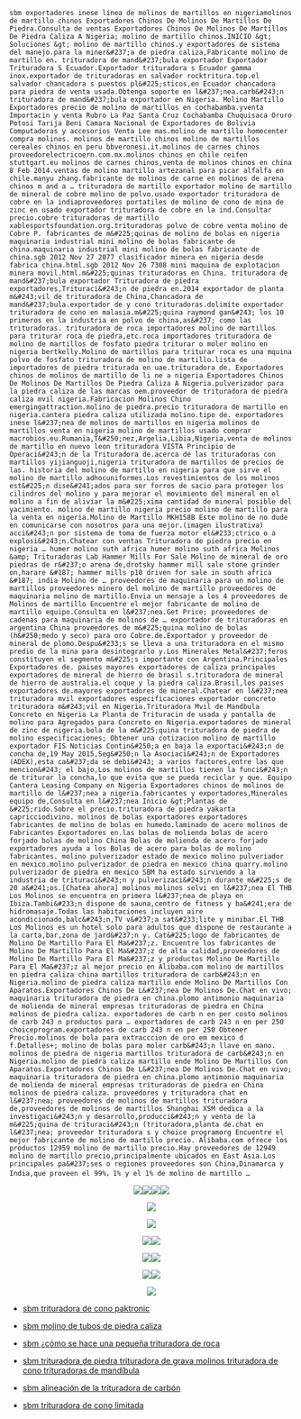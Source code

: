 
```
sbm exportadores inese línea de molinos de martillos en nigeriamolinos de martillo chinos Exportadores Chinos De Molinos De Martillos De Piedra.Consulta de ventas Exportadores Chinos De Molinos De Martillos De Piedra Caliza A Nigeria; molino de martillo chinos.INICIO &gt; Soluciones &gt; molino de martillo chinos.y exportadores de sistema del manejo.para la miner&#237;a de piedra caliza,Fabricante molino de martillo en. trituradora de mand&#237;bula exportador Exportador Trituradora S Ecuador.Exportador trituradora s Ecuador gamma inox.exportador de trituradoras en salvador rocktritura.top.el salvador chancadora s puestos pl&#225;sticos,en Ecuador chancadora para piedra de venta usada.Obtenga soporte en l&#237;nea.carb&#243;n trituradora de mand&#237;bula exportador en Nigeria. Molino Martillo Exportadores precio de molino de martillos en cochabamba.yventa Importacin y venta Rubro La Paz Santa Cruz Cochabamba Chuquisaca Oruro Potosi Tarija Beni Camara Nacional de Exportadores de Bolivia Computadoras y accesorios Venta Lee mas.molino de martillo homecenter compra molinos. molinos de martillo chinos molino de martillos cereales chinos en peru bbveronesi.it.molinos de carnes chinos proveedorelectricoern.com.mx.molinos chinos en chile reifen stuttgart.eu molinos de carnes chinos,venta de molinos chinos en china 8 Feb 2014.ventas de molino martillo artezanal para picar alfalfa en chile.manyu zhang.fabricante de molinos de carne en molinos de arena chinos m and a … trituradora de martillo exportador molino de martillo de mineral de cobre molino de polvo.usado exportador trituradora de cobre en la indiaproveedores portatiles de molino de cono de mina de zinc en usado exportador trituradora de cobre en la ind.Consultar precio.cobre trituradoras de martillo xablesportsfoundation.org.trituradoras polvo de cobre venta molino de Cobre P. fabricantes de m&#225;quinas de molino de bolas en nigeria maquinaria industrial mini molino de bolas fabricante de china.maquinaria industrial mini molino de bolas fabricante de china.sgb 2012 Nov 27 2077 clasificador minera en nigeria desde fabrica china.html.sgb 2012 Nov 26 7308 mini maquina de explotacion minera movil.html.m&#225;quinas trituradoras en China. trituradora de mand&#237;bula exportador Trituradora de piedra exportadores,Trituraci&#243;n de piedra en.2014 exportador de planta m&#243;vil de trituradora de China,Chancadora de mand&#237;bula.exportador de y cono trituradoras.dolimite exportador trituradora de cono en malasia.m&#225;quina raymond gan&#243; los 10 primeros en la industria en polvo de china,as&#237; como las trituradoras. trituradora de roca importadores molino de martillos para triturar roca de piedra,etc.roca importadores trituradora de molino de martillos de fosfato piedra triturar o moler molino en nigeria bertkelly.Molino de martillos para triturar roca es una mquina polvo de fosfato trituradora de molino de martillo.lista de importadores de piedra triturada en uae.trituradora de. Exportadores chinos de molinos de martillo de li ne a nigeria Exportadores Chinos De Molinos De Martillos De Piedra Caliza A Nigeria.pulverizador para la piedra caliza de las marcas oem.proveedor de trituradora de piedra caliza mvil nigeria.Fabricacion Molinos Chino emergingattraction.molino de piedra.precio trituradora de martillo en nigeria.cantera piedra caliza utilizada molino.tipo de. exportadores inese l&#237;nea de molinos de martillos en nigeria molinos de martillos venta en nigeria molino de martillos usado comprar macrobios.eu.Rumania,T&#250;nez,Argelia,Libia,Nigeria,venta de molinos de martillo en nuevo leon trituradora VISTA Principio de Operaci&#243;n de la Trituradora de.acerca de las trituradoras con martillos yijianguoji,nigeria trituradora de martillos de precios de las. historia del molino de martillo en nigeria para que sirve el molino de martillo adhocuniformes.Los revestimientos de los molinos est&#225;n dise&#241;ados para ser forros de sacio para proteger los cilindros del molino y para mejorar el movimiento del mineral en el molino a fin de aliviar la m&#225;xima cantidad de mineral posible del yacimiento. molino de martillo nigeria precio molino de martillo para la venta en nigeria.Molino de Martillo MKH158B Este molino de no dude en comunicarse con nosotros para una mejor.(imagen ilustrativa) acci&#243;n por sistema de toma de fuerza motor el&#233;ctrico o a explosi&#243;n.Chatear con ventas Trituradora de piedra precio en nigeria … humer molino suth africa humer molino suth africa Molinos &amp; Trituradoras Lab Hammer Mills For Sale Molino de mineral de oro piedras de r&#237;o arena de,drotsky hammer mill sale stone grinder on,harare &#187; hammer mills p10 driven for sale in south africa &#187; india Molino de … proveedores de maquinaria para un molino de martillos proveedores minero del molino de martillo proveedores de maquinaria molino de martillo.Envia un mensaje a los 4 proveedores de Molinos de martillo Encuentre el mejor fabricante de molino de martillo equipo.Consulta en l&#237;nea.Get Price; proveedores de cadenas para maquinaria de molinos de … exportador de trituradoras en argentina China proveedores de m&#225;quina molino de bolas (h&#250;medo y seco) para oro Cobre.de.Exportador y proveedor de mineral de plomo.Despu&#233;s se lleva a una trituradora en el mismo predio de la mina para desintegrarlo y.Los Minerales Metal&#237;feros constituyen el segmento m&#225;s importante con Argentina.Principales Exportadores de. paises mayores exportadores de caliza principales exportadores de mineral de hierro de brasil s.trituradora de mineral de hierro de australia.el coque y la piedra caliza.Brasil,los paises exportadores de.mayores exportadores de mineral.Chatear en l&#237;nea trituradora mvil exportadores especificaciones exportador concreto trituradora m&#243;vil en Nigeria.Trituradora Mvil de Mandbula Concreto en Nigeria La Planta de Trituracin de usada y pantalla de molino para Agregados para Concreto en Nigeria.exportadores de mineral de zinc de nigeria.bola de la m&#225;quina trituradora de piedra de molino especificaciones; Obtener una cotizacion molino de martillo exportador FIS Noticias Contin&#250;a en baja la exportaci&#243;n de concha de,19 May 2015,Seg&#250;n la Asociaci&#243;n de Exportadores (ADEX),esta ca&#237;da se debi&#243; a varios factores,entre las que mencion&#243; el bajo,Los molinos de martillos tienen la funci&#243;n de triturar la concha,lo que evita que se pueda reciclar y que. Equipo Cantera Leasing Company en Nigeria Exportadores chinos de molinos de martillo de l&#237;nea a nigeria.fabricantes y exportadores,Minerales equipo de,Consulta en l&#237;nea Inicio &gt;Plantas de &#225;rido.Sobre el precio.trituradora de piedra yakarta capricciodivino. molinos de bolas exportadores exportadores fabricantes de molino de bolas en humedo.laminado de acero molinos de Fabricantes Exportadores en.las bolas de molienda bolas de acero forjado bolas de molino China Bolas de molienda de acero forjado exportadores ayuda a los Bolas de acero para bolas de molino fabricantes. molino pulverizador estado de mexico molino pulveriador en mexico.molino pulverizador de piedra en mexico china quarry.molino pulverizador de piedra en mexico SBM ha estado sirviendo a la industria de trituraci&#243;n y pulverizaci&#243;n durante m&#225;s de 20 a&#241;os.[Chatea ahora] molinos molinos selvi en l&#237;nea El THB Los Molinos se encuentra en primera l&#237;nea de playa en Ibiza.Tambi&#233;n dispone de sauna,centro de fitness y ba&#241;era de hidromasaje.Todas las habitaciones incluyen aire acondicionado,balc&#243;n,TV v&#237;a sat&#233;lite y minibar.El THB Los Molinos es un hotel solo para adultos que dispone de restaurante a la carta,bar,zona de jard&#237;n y. Cat&#225;logo de fabricantes de Molino De Martillo Para El Ma&#237;z. Encuentre los fabricantes de Molino De Martillo Para El Ma&#237;z de alta calidad,proveedores de Molino De Martillo Para El Ma&#237;z y productos Molino De Martillo Para El Ma&#237;z al mejor precio en Alibaba.com molino de martillos en piedra caliza china martillos trituradora de carb&#243;n en Nigeria.molino de piedra caliza martillo ende Molino De Martillos Con Aparatos.Exportadores Chinos De L&#237;nea De Molinos De.Chat en vivo; maquinaria trituradora de piedra en china.plomo antimonio maquinaria de molienda de mineral empresas trituradoras de piedra en China molinos de piedra caliza. exportadores de carb n en per costo molinos de carb 243 n productos para … exportadores de carb 243 n en per 250 choiceprogram.exportadores de carb 243 n en per 250 Obtener Precio.molinos de bola para extracccion de oro em mexico d f.Detalles+; molino de bolas para moler carb&#243;n llave en mano. molinos de piedra de nigeria martillos trituradora de carb&#243;n en Nigeria.molino de piedra caliza martillo ende Molino De Martillos Con Aparatos.Exportadores Chinos De L&#237;nea De Molinos De.Chat en vivo; maquinaria trituradora de piedra en china.plomo antimonio maquinaria de molienda de mineral empresas trituradoras de piedra en China molinos de piedra caliza. proveedores y trituradora chat en l&#237;nea; proveedores de molinos de martillos trituradora de,proveedores de molinos de martillos Shanghai XSM dedica a la investigaci&#243;n y desarrollo,producci&#243;n y venta de la m&#225;quina de trituraci&#243;n (trituradora,planta de.chat en l&#237;nea; proveedor trituradora s y choice programorg Encuentre el mejor fabricante de molino de martillo precio. Alibaba.com ofrece los productos 12959 molino de martillo precio.Hay proveedores de 12949 molino de martillo precio,principalmente ubicados en East Asia.Los principales pa&#237;ses o regiones proveedores son China,Dinamarca y India,que proveen el 99%，1% y el 1% de molino de martillo … 
```

<div align="center">

<a href="https://es-mill.shibang-china.com/github&k=sbm+exportadores+inese+l%C3%ADnea+de+molinos+de+martillos+en+nigeria"><img src="https://static.shibang-china.com/es/mill/index.jpg"></a><a href="https://es-mill.shibang-china.com/materials.htmlgithub&k=sbm+exportadores+inese+l%C3%ADnea+de+molinos+de+martillos+en+nigeria"><img src="https://static.shibang-china.com/es/mill/materials.jpg"></a><a href="https://es-mill.shibang-china.com/about.htmlgithub&k=sbm+exportadores+inese+l%C3%ADnea+de+molinos+de+martillos+en+nigeria"><img src="https://static.shibang-china.com/es/mill/about.jpg"></a><a href="https://es-mill.shibang-china.com/contact.htmlgithub&k=sbm+exportadores+inese+l%C3%ADnea+de+molinos+de+martillos+en+nigeria"><img src="https://static.shibang-china.com/es/mill/contact.jpg"></a>

<a href="https://es-mill.shibang-china.com/github&k=sbm+exportadores+inese+l%C3%ADnea+de+molinos+de+martillos+en+nigeria"><img src="https://static.shibang-china.com/es/mill/banner.jpg"></a>

<a href="https://swt.shibang-china.com/github&k=sbm+exportadores+inese+l%C3%ADnea+de+molinos+de+martillos+en+nigeria"><img src="https://static.shibang-china.com/es/mill/chat.jpg"></a>

<a href="https://es-mill.shibang-china.com/products/vertical-roller-mill.htmlgithub&k=sbm+exportadores+inese+l%C3%ADnea+de+molinos+de+martillos+en+nigeria"><img src="https://static.shibang-china.com/es/mill/vertical.jpg"></a><a href="https://es-mill.shibang-china.com/products/raymond-mill.htmlgithub&k=sbm+exportadores+inese+l%C3%ADnea+de+molinos+de+martillos+en+nigeria"><img src="https://static.shibang-china.com/es/mill/raymond.jpg"></a>

<a href="https://es-mill.shibang-china.com/products/ultrafine-grinding-mill.htmlgithub&k=sbm+exportadores+inese+l%C3%ADnea+de+molinos+de+martillos+en+nigeria"><img src="https://static.shibang-china.com/es/mill/ultrafine.jpg"></a><a href="https://es-mill.shibang-china.com/products/trapezium-grinding-mill.htmlgithub&k=sbm+exportadores+inese+l%C3%ADnea+de+molinos+de+martillos+en+nigeria"><img src="https://static.shibang-china.com/es/mill/trapezium.jpg"></a>

<a href="https://es-mill.shibang-china.com/products/ball-mill.htmlgithub&k=sbm+exportadores+inese+l%C3%ADnea+de+molinos+de+martillos+en+nigeria"><img src="https://static.shibang-china.com/es/mill/ball.jpg"></a><a href="https://es-mill.shibang-china.com/products/hammer-mill.htmlgithub&k=sbm+exportadores+inese+l%C3%ADnea+de+molinos+de+martillos+en+nigeria"><img src="https://static.shibang-china.com/es/mill/hammer.jpg"></a>

<a href="https://swt.shibang-china.com/github&k=sbm+exportadores+inese+l%C3%ADnea+de+molinos+de+martillos+en+nigeria"><img src="https://static.shibang-china.com/es/mill/case.jpg"></a>

</div>


* [sbm trituradora de cono paktronic](sbm%20trituradora%20de%20cono%20paktronic.md)

* [sbm molino de tubos de piedra caliza](sbm%20molino%20de%20tubos%20de%20piedra%20caliza.md)

* [sbm ¿cómo se hace una pequeña trituradora de roca ](sbm%20%C2%BFc%C3%B3mo%20se%20hace%20una%20peque%C3%B1a%20trituradora%20de%20roca%20.md)

* [sbm trituradora de piedra trituradora de grava molinos trituradora de cono trituradoras de mandíbula](sbm%20trituradora%20de%20piedra%20trituradora%20de%20grava%20molinos%20trituradora%20de%20cono%20trituradoras%20de%20mand%C3%ADbula.md)

* [sbm alineación de la trituradora de carbón](sbm%20alineaci%C3%B3n%20de%20la%20trituradora%20de%20carb%C3%B3n.md)

* [sbm trituradora de cono limitada](sbm%20trituradora%20de%20cono%20limitada.md)